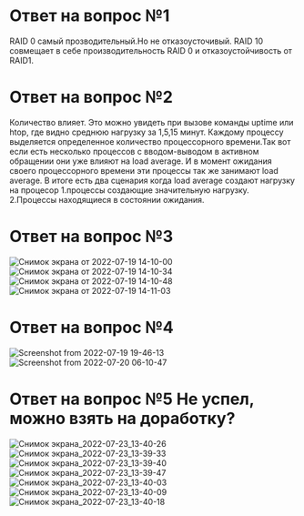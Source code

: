 # Ответ на вопрос №1
RAID 0 cамый прозводительный.Но не отказоусточивый.
RAID 10 совмещает в себе производительность RAID 0 и отказоустойчивость от RAID1.
# Ответ на вопрос №2
Количество влияет.
Это можно увидеть при вызове команды uptime или htop, где видно среднюю нагрузку за 1,5,15 минут.
Каждому процессу выделяется определенное количество процессорного времени.Так вот если есть несколько процессов с вводом-выводом в активном обращении они уже влияют на load average. И в момент ожидания своего процессорного времени эти процессы  так же занимают load average. В итоге есть два сценария когда  load average создают нагрузку на процесор 1.процессы создающие значительную нагрузку. 2.Процессы находящиеся в состоянии ожидания.
# Ответ на вопрос №3
![Снимок экрана от 2022-07-19 14-10-00](https://user-images.githubusercontent.com/107581500/179736997-90e14417-8fa5-4383-97cd-97403a9e5724.png)
![Снимок экрана от 2022-07-19 14-10-34](https://user-images.githubusercontent.com/107581500/179737000-3558e032-5c48-48d7-9482-38ed5537e278.png)
![Снимок экрана от 2022-07-19 14-10-48](https://user-images.githubusercontent.com/107581500/179737003-4528fe65-63e3-439a-8002-a6ed7e17c662.png)
![Снимок экрана от 2022-07-19 14-11-03](https://user-images.githubusercontent.com/107581500/179737005-9630eefc-a3d5-4725-8a3d-1902cf1a233b.png)
# Ответ на вопрос №4
![Screenshot from 2022-07-19 19-46-13](https://user-images.githubusercontent.com/107581500/180030360-600b3320-4b20-4f4d-91a6-88cbbed45740.png)
![Screenshot from 2022-07-20 06-10-47](https://user-images.githubusercontent.com/107581500/180030365-ad44a87d-b2de-4b49-968c-9d7ee00c2c7e.png)
# Ответ на вопрос №5 Не успел, можно взять на доработку?
![Снимок экрана_2022-07-23_13-40-26](https://user-images.githubusercontent.com/107581500/180601820-cbff4afe-8c9a-4d40-9c2f-19c80044c893.png)
![Снимок экрана_2022-07-23_13-39-33](https://user-images.githubusercontent.com/107581500/180601823-77454c9f-4b55-476d-9aee-a14bb2d2e936.png)
![Снимок экрана_2022-07-23_13-39-40](https://user-images.githubusercontent.com/107581500/180601824-264dec12-360c-4b90-b68f-ec9f3e69452a.png)
![Снимок экрана_2022-07-23_13-39-47](https://user-images.githubusercontent.com/107581500/180601825-b86f6ae7-99bc-442f-add1-1a1abdc5418b.png)
![Снимок экрана_2022-07-23_13-40-03](https://user-images.githubusercontent.com/107581500/180601826-44a7311b-c3e2-44b9-a2e4-19925d4d43e9.png)
![Снимок экрана_2022-07-23_13-40-09](https://user-images.githubusercontent.com/107581500/180601827-bd7e9471-e7b2-416c-b725-3cb5eeb03b8d.png)
![Снимок экрана_2022-07-23_13-40-18](https://user-images.githubusercontent.com/107581500/180601828-11c0d0ad-c235-4290-a61b-a9cd7b35129f.png)
